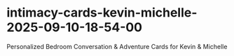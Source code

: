 # intimacy-cards-kevin-michelle-2025-09-10-18-54-00
Personalized Bedroom Conversation &amp; Adventure Cards for Kevin &amp; Michelle
